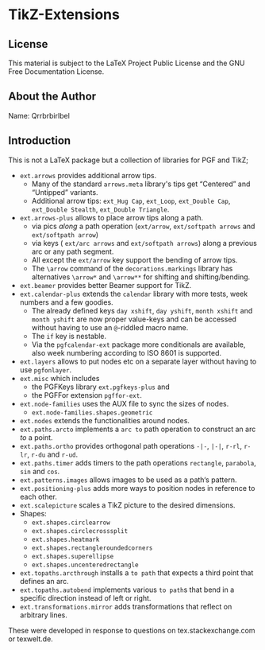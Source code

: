 # TikZ-Extensions

## License

This material is subject to the LaTeX Project Public License and the GNU Free Documentation License.

## About the Author

Name: Qrrbrbirlbel

## Introduction

This is not a LaTeX package but a collection of libraries for PGF and TikZ;

* `ext.arrows` provides additional arrow tips.
  * Many of the standard `arrows.meta` library's tips get “Centered” and “Untipped” variants.
  * Additional arrow tips: `ext_Hug Cap`, `ext_Loop`, `ext_Double Cap`, `ext_Double Stealth`, `ext_Double Triangle`.
* `ext.arrows-plus` allows to place arrow tips along a path.
  * via pics *along* a path operation (`ext/arrow`, `ext/softpath arrows` and `ext/softpath arrow`)
  * via keys ( `ext/arc arrows` and `ext/softpath arrows`) along a previous arc or any path segment.
  * All except the `ext/arrow` key support the bending of arrow tips.
  * The `\arrow` command of the `decorations.markings` library has alternatives `\arrow*` and `\arrow**` for shifting and shifting/bending.
* `ext.beamer` provides better Beamer support for TikZ.
* `ext.calendar-plus` extends the `calendar` library with more tests, week numbers and a few goodies.
  * The already defined keys `day xshift`, `day yshift`, `month xshift` and `month yshift` are now proper value-keys and can be accessed without having to use an `@`-riddled macro name.
  * The `if` key is nestable.
  * Via the `pgfcalendar-ext` package more conditionals are available, also week numbering according to ISO 8601 is supported.
* `ext.layers` allows to put nodes etc on a separate layer without having to use `pgfonlayer`.
* `ext.misc` which includes
  * the PGFKeys library `ext.pgfkeys-plus` and
  * the PGFFor extension `pgffor-ext`.
* `ext.node-families` uses the AUX file to sync the sizes of nodes.
  * `ext.node-families.shapes.geometric`
* `ext.nodes` extends the functionalities around nodes.
* `ext.paths.arcto` implements a `arc to` path operation to construct an arc *to* a point.
* `ext.paths.ortho` provides orthogonal path operations `-|-`, `|-|`, `r-rl`, `r-lr`, `r-du` and `r-ud`.
* `ext.paths.timer` adds timers to the path operations `rectangle`, `parabola`, `sin` and `cos`.
* `ext.patterns.images` allows images to be used as a path‘s pattern.
* `ext.positioning-plus` adds more ways to position nodes in reference to each other.
* `ext.scalepicture` scales a TikZ picture to the desired dimensions.
* Shapes:
  * `ext.shapes.circlearrow`
  * `ext.shapes.circlecrosssplit`
  * `ext.shapes.heatmark`
  * `ext.shapes.rectangleroundedcorners`
  * `ext.shapes.superellipse`
  * `ext.shapes.uncenteredrectangle`
* `ext.topaths.arcthrough` installs a `to path` that expects a third point that defines an arc.
* `ext.topaths.autobend` implements various `to path`s that bend in a specific direction instead of left or right.
* `ext.transformations.mirror` adds transformations that reflect on arbitrary lines.

These were developed in response to questions on tex.stackexchange.com or texwelt.de.
